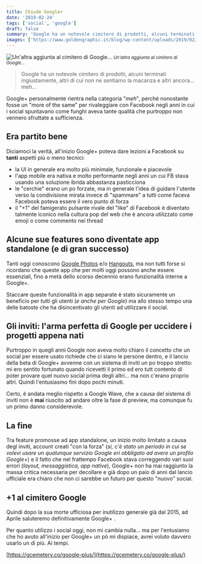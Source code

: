 ```yaml
---
title: Chiude Google+
date: '2019-02-24'
tags: ['social', 'google']
draft: false
summary: 'Google ha un notevole cimitero di prodotti, alcuni terminati ingiustamente, altri di cui non ne sentiamo la macanza e altri ancora... meh...'
images: ['https://www.goldengraphic.it/blog/wp-content/uploads/2019/02/Addioa-GooglePlus.jpg']
---
```


![Un'altra aggiunta al cimitero di Google...](https://www.goldengraphic.it/blog/wp-content/uploads/2019/02/Addioa-GooglePlus.jpg) <small>_Un'altra aggiunta al cimitero di Google..._</small>

> Google ha un notevole cimitero di prodotti, alcuni terminati ingiustamente, altri di cui non ne sentiamo la macanza e altri ancora... meh...

Google+ personalmente rientra nella categoria "_meh_", perché nonostante fosse un "more of the same" per rivaleggiare con Facebook negli anni in cui i social spuntavano come funghi aveva tante qualità che purtroppo non vennero sfruttate a sufficienza.

## Era partito bene

Diciamoci la verità, all'inizio Google+ poteva dare lezioni a Facebook su **tanti** aspetti più o meno tecnici:

- la UI in generale era molto più minimale, funzionale e piacevole
- l'app mobile era nativa e molto performante negli anni un cui FB stava usando una soluzione ibrida abbastanza pasticciona
- le "cerchie" erano un po forzate, ma in generale l'idea di guidare l'utente verso la condivisione mirata invece di "spammare" a tutti come faceva Facebook poteva essere il vero punto di forza
- il "+1" del famigerato pulsante rivale del "like" di Facebook è diventato talmente iconico nella cultura pop del web che è ancora utilizzato come emoji o come commento nei thread

## Alcune sue features sono diventate app standalone (e di gran successo)

Tanti oggi conoscono [Google Photos](https://www.google.com/intl/it/photos/about/) e/o [Hangouts](https://hangouts.google.com/), ma non tutti forse si ricordano che queste app che per molti oggi possono anche essere essenziali, fino a metà dello scorso decennio erano funzionalità interne a Google+.

Staccare queste funzionalità in app separate è stato sicuramente un beneficio per tutti gli utenti (_e anche per Google_) ma allo stesso tempo una delle batoste che ha disincentivato gli utenti ad utilizzare il social.

## Gli inviti: l'arma perfetta di Google per uccidere i progetti appena nati

Purtroppo in quegli anni Google non aveva molto chiaro il concetto che un social per essere usato richiede che ci siano le persone dentro, e il lancio della beta di Google+ avvenne con un sistema di inviti un po troppo stretto: mi ero sentito fortunato quando ricevetti il primo ed ero tutt contento di poter provare quel nuovo social prima degli altri... ma non c'erano proprio altri. Quindi l'entusiasmo finì dopo pochi minuti.

Certo, è andata meglio rispetto a Google Wave, che a causa del sistema di inviti non è **mai** riuscito ad andare oltre la fase di preview, ma comunque fu un primo danno considerevole.

## La fine

Tra feature promosse ad app standalone, un inizio molto limitato a causa degl inviti, account creati "con la forza" (_si, c'è stato un periodo in cui se volevi usare un qualunque servizio Google eri obbligato ad avere un profilo Google+_) e il fatto che nel frattempo Facebook stava correggendo vari suoi errori (_layout, messaggistica, app native_), Google+ non ha mai raggiunto la massa critica necessaria per decollare e già dopo un paio di anni dal lancio ufficiale era chiaro che non ci sarebbe un futuro per questo "nuovo" social.

## +1 al cimitero Google

Quindi dopo la sua morte ufficiosa per inutilizzo generale già dal 2015, ad Aprile saluteremo definitivamente Google+ .

Per quanto utilizzo i social oggi, non mi cambia nulla... ma per l'entusiamo che ho avuto all'inizio per Google+ un pò mi dispiace, avrei voluto davvero usarlo un di più. Ai tempi.

[https://gcemetery.co/google-plus/](https://gcemetery.co/google-plus/)
